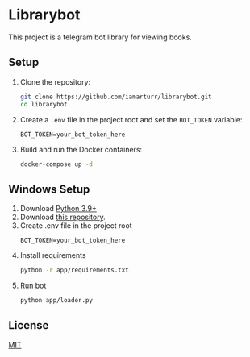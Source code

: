 # Librarybot

This project is a telegram bot library for viewing books.

## Setup

1. Clone the repository:

    ```bash
    git clone https://github.com/iamarturr/librarybot.git
    cd librarybot
    ```

2. Create a `.env` file in the project root and set the `BOT_TOKEN` variable:

    ```plaintext
    BOT_TOKEN=your_bot_token_here
    ```

3. Build and run the Docker containers:

    ```bash
    docker-compose up -d
    ```
## Windows Setup

1. Download [Python 3.9+](https://www.python.org/downloads/release/python-390/)
2. Download [this repository](https://github.com/iamarturr/librarybot).
3. Create .env file in the project root
   ```plaintext
   BOT_TOKEN=your_bot_token_here
   ```
5. Install requirements
    ```bash
    python -r app/requirements.txt
    ```
6. Run bot
    ```bash
    python app/loader.py
    ```
## License

[MIT](LICENSE)
